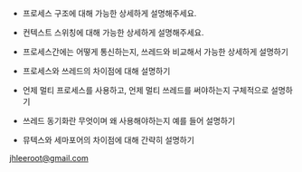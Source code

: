 - 프로세스 구조에 대해 가능한 상세하게 설명해주세요.

- 컨텍스트 스위칭에 대해 가능한 상세하게 설명해주세요.



- 프로세스간에는 어떻게 통신하는지, 쓰레드와 비교해서 가능한 상세하게 설명하기
- 프로세스와 쓰레드의 차이점에 대해 설명하기

- 언제 멀티 프로세스를 사용하고, 언제 멀티 쓰레드를 써야하는지 구체적으로 설명하기

- 쓰레드 동기화란 무엇이며 왜 사용해야하는지 예를 들어 설명하기
- 뮤텍스와 세마포어의 차이점에 대해 간략히 설명하기

jhleeroot@gmail.com